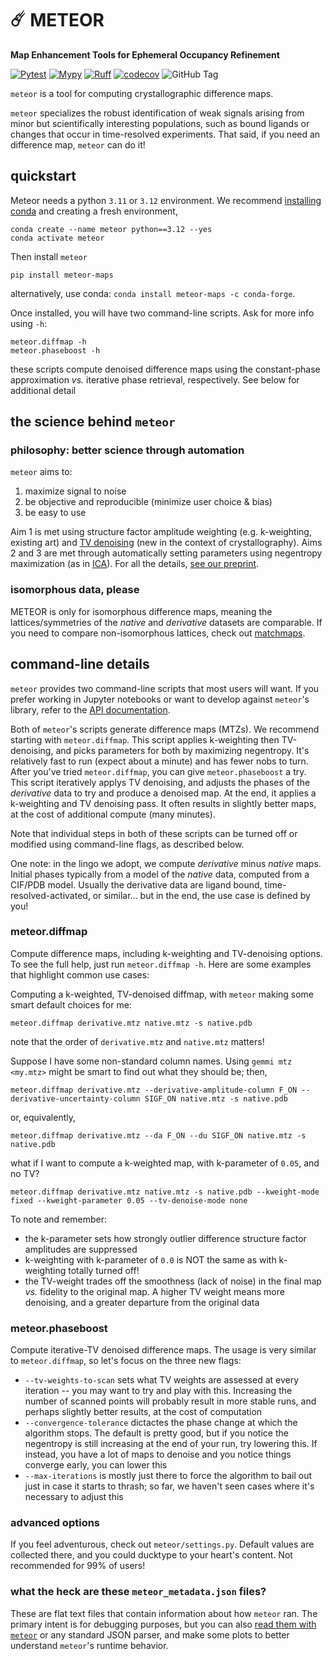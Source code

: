 # ☄️ METEOR

**Map Enhancement Tools for Ephemeral Occupancy Refinement**

[![Pytest](https://github.com/rs-station/meteor/actions/workflows/tests.yml/badge.svg)](https://github.com/rs-station/meteor/actions/workflows/tests.yml)
[![Mypy](https://github.com/rs-station/meteor/actions/workflows/mypy.yml/badge.svg)](https://github.com/rs-station/meteor/actions/workflows/mypy.yml)
[![Ruff](https://github.com/rs-station/meteor/actions/workflows/lint.yml/badge.svg)](https://github.com/rs-station/meteor/actions/workflows/lint.yml)
[![codecov](https://codecov.io/github/rs-station/meteor/graph/badge.svg?token=pn9lOy3fMp)](https://codecov.io/github/rs-station/meteor)
![GitHub Tag](https://img.shields.io/github/v/tag/rs-station/meteor)


`meteor` is a tool for computing crystallographic difference maps. 

`meteor` specializes the robust identification of weak signals arising from minor but scientifically interesting populations, such as bound ligands or changes that occur in time-resolved experiments. That said, if you need an difference map, `meteor` can do it!


## quickstart

Meteor needs a python `3.11` or `3.12` environment. We recommend [installing conda](https://docs.anaconda.com/miniconda/) and creating a fresh environment,
```
conda create --name meteor python==3.12 --yes
conda activate meteor
```

Then install `meteor` 
```
pip install meteor-maps
```
alternatively, use conda: `conda install meteor-maps -c conda-forge`.

Once installed, you will have two command-line scripts. Ask for more info using `-h`:
```
meteor.diffmap -h
meteor.phaseboost -h
```
these scripts compute denoised difference maps using the constant-phase approximation _vs._ iterative phase retrieval, respectively. See below for additional detail

## the science behind `meteor`

### philosophy: better science through automation

`meteor` aims to:

1. maximize signal to noise
2. be objective and reproducible (minimize user choice & bias)
3. be easy to use

Aim 1 is met using structure factor amplitude weighting (e.g. k-weighting, existing art) and [TV denoising](https://en.wikipedia.org/wiki/Total_variation_denoising) (new in the context of crystallography). Aims 2 and 3 are met through automatically setting parameters using negentropy maximization (as in [ICA](https://en.wikipedia.org/wiki/Independent_component_analysis)). For all the details, [see our preprint](https://www.biorxiv.org/content/10.1101/2024.11.06.622276v1.full).


### isomorphous data, please

METEOR is only for isomorphous difference maps, meaning the lattices/symmetries of the _native_ and _derivative_ datasets are comparable. If you need to compare non-isomorphous lattices, check out [matchmaps](https://github.com/rs-station/matchmaps).


## command-line details

`meteor` provides two command-line scripts that most users will want. If you prefer working in Jupyter notebooks or want to develop against `meteor`'s library, refer to the [API documentation](https://rs-station.github.io/meteor/).

Both of `meteor`'s scripts generate difference maps (MTZs). We recommend starting with `meteor.diffmap`. This script applies k-weighting then TV-denoising, and picks parameters for both by maximizing negentropy. It's relatively fast to run (expect about a minute) and has fewer nobs to turn. After you've tried `meteor.diffmap`, you can give `meteor.phaseboost` a try. This script iteratively applys TV denoising, and adjusts the phases of the _derivative_ data to try and produce a denoised map. At the end, it applies a k-weighting and TV denoising pass. It often results in slightly better maps, at the cost of additional compute (many minutes).

Note that individual steps in both of these scripts can be turned off or modified using command-line flags, as described below.

One note: in the lingo we adopt, we compute _derivative_ minus _native_ maps. Initial phases typically from a model of the _native_ data, computed from a CIF/PDB model. Usually the derivative data are ligand bound, time-resolved-activated, or similar... but in the end, the use case is defined by you!

### meteor.diffmap

Compute difference maps, including k-weighting and TV-denoising options. To see the full help, just run `meteor.diffmap -h`. Here are some examples that highlight common use cases:

Computing a k-weighted, TV-denoised diffmap, with `meteor` making some smart default choices for me:
```
meteor.diffmap derivative.mtz native.mtz -s native.pdb
```
note that the order of `derivative.mtz` and `native.mtz` matters!

Suppose I have some non-standard column names. Using `gemmi mtz <my.mtz>` might be smart to find out what they should be; then,
```
meteor.diffmap derivative.mtz --derivative-amplitude-column F_ON --derivative-uncertainty-column SIGF_ON native.mtz -s native.pdb
```
or, equivalently,
```
meteor.diffmap derivative.mtz --da F_ON --du SIGF_ON native.mtz -s native.pdb
```

what if I want to compute a k-weighted map, with k-parameter of `0.05`, and no TV?
```
meteor.diffmap derivative.mtz native.mtz -s native.pdb --kweight-mode fixed --kweight-parameter 0.05 --tv-denoise-mode none 
```

To note and remember:

  - the k-parameter sets how strongly outlier difference structure factor amplitudes are suppressed
  - k-weighting with k-parameter of `0.0` is NOT the same as with k-weighting totally turned off!
  - the TV-weight trades off the smoothness (lack of noise) in the final map _vs._ fidelity to the original map. A higher TV weight means more denoising, and a greater departure from the original data


### meteor.phaseboost

Compute iterative-TV denoised difference maps. The usage is very similar to `meteor.diffmap`, so let's focus on the three new flags:

  - `--tv-weights-to-scan` sets what TV weights are assessed at every iteration -- you may want to try and play with this. Increasing the number of scanned points will probably result in more stable runs, and perhaps slightly better results, at the cost of computation
  - `--convergence-tolerance` dictactes the phase change at which the algorithm stops. The default is pretty good, but if you notice the negentropy is still increasing at the end of your run, try lowering this. If instead, you have a lot of maps to denoise and you notice things converge early, you can lower this
  - `--max-iterations` is mostly just there to force the algorithm to bail out just in case it starts to thrash; so far, we haven't seen cases where it's necessary to adjust this


### advanced options

If you feel adventurous, check out `meteor/settings.py`. Default values are collected there, and you could ducktype to your heart's content. Not recommended for 99% of users!


### what the heck are these `meteor_metadata.json` files?

These are flat text files that contain information about how `meteor` ran. The primary intent is for debugging purposes, but you can also [read them with `meteor`](https://github.com/rs-station/meteor/blob/64f96ca0a293520cbd0163267768ddbfd68c7b0b/meteor/scripts/common.py#L331) or any standard JSON parser, and make some plots to better understand `meteor`'s runtime behavior.
